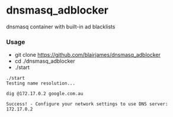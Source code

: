 # dnsmasq_adblocker
dnsmasq container with built-in ad blacklists  

### Usage
- git clone https://github.com/blairjames/dnsmasq_adblocker
- cd ./dnsmasq_adblocker
- ./start

```
./start
Testing name resolution...

dig @172.17.0.2 google.com.au

Success! - Configure your network settings to use DNS server: 172.17.0.2
```
